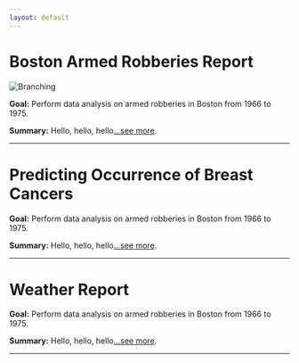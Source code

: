 ```yaml
---
layout: default
---
```

# Boston Armed Robberies Report

![Branching](https://guides.github.com/activities/hello-world/branching.png)

**Goal:** Perform data analysis on armed robberies in Boston from 1966 to 1975.

**Summary:** Hello, hello, hello[...see more](./bostonarmedrobberies.html).

* * *

# Predicting Occurrence of Breast Cancers

**Goal:** Perform data analysis on armed robberies in Boston from 1966 to 1975.

**Summary:** Hello, hello, hello[...see more](./predictbreastcancers.html).

* * *

# Weather Report

**Goal:** Perform data analysis on armed robberies in Boston from 1966 to 1975.

**Summary:** Hello, hello, hello[...see more](./weatherreport.html).

* * *
